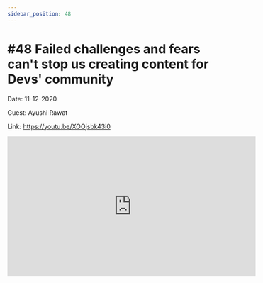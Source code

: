 ```yaml
---
sidebar_position: 48
---
```


# #48 Failed challenges and fears can't stop us creating content for Devs' community

Date: 11-12-2020

Guest: Ayushi Rawat

Link: https://youtu.be/XOOjsbk43i0

<iframe width="560" height="315" src="https://www.youtube.com/embed/XOOjsbk43i0" title="YouTube video player" frameborder="0" allow="accelerometer; autoplay; clipboard-write; encrypted-media; gyroscope; picture-in-picture; web-share" allowfullscreen></iframe>